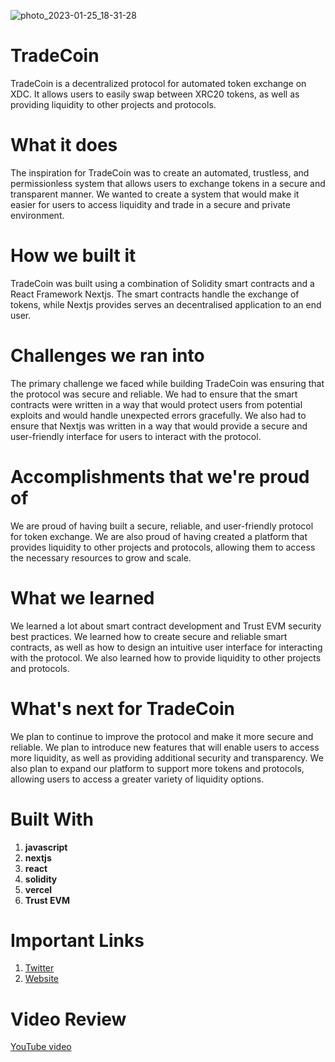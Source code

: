 ![photo_2023-01-25_18-31-28](https://user-images.githubusercontent.com/88692544/215288313-67f57856-4049-40a5-a863-6b28ff64d8ec.jpg)

 
# TradeCoin

TradeCoin is a decentralized protocol for automated token exchange on XDC. It allows users to easily swap between XRC20 tokens, as well as providing liquidity to other projects and protocols.

# What it does
The inspiration for TradeCoin was to create an automated, trustless, and permissionless system that allows users to exchange tokens in a secure and transparent manner. We wanted to create a system that would make it easier for users to access liquidity and trade in a secure and private environment.

# How we built it
TradeCoin was built using a combination of Solidity smart contracts and a React Framework Nextjs. The smart contracts handle the exchange of tokens, while Nextjs provides serves an decentralised application to an end user.

# Challenges we ran into
The primary challenge we faced while building TradeCoin was ensuring that the protocol was secure and reliable. We had to ensure that the smart contracts were written in a way that would protect users from potential exploits and would handle unexpected errors gracefully. We also had to ensure that Nextjs was written in a way that would provide a secure and user-friendly interface for users to interact with the protocol.

# Accomplishments that we're proud of
We are proud of having built a secure, reliable, and user-friendly protocol for token exchange. We are also proud of having created a platform that provides liquidity to other projects and protocols, allowing them to access the necessary resources to grow and scale.

# What we learned
We learned a lot about smart contract development and Trust EVM security best practices. We learned how to create secure and reliable smart contracts, as well as how to design an intuitive user interface for interacting with the protocol. We also learned how to provide liquidity to other projects and protocols.

# What's next for TradeCoin
We plan to continue to improve the protocol and make it more secure and reliable. We plan to introduce new features that will enable users to access more liquidity, as well as providing additional security and transparency. We also plan to expand our platform to support more tokens and protocols, allowing users to access a greater variety of liquidity options.

# Built With

1. **javascript**
2. **nextjs**
3. **react**
4. **solidity**
5. **vercel**
6. **Trust EVM**

# Important Links 
1. [Twitter](https://twitter.com/_TradeCoin_)
2. [Website](https://trade-coin-xi.vercel.app/)

# Video Review 
[YouTube video]() 

